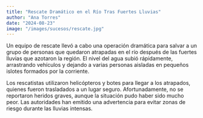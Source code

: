 ```yaml
---
title: "Rescate Dramático en el Río Tras Fuertes Lluvias"
author: "Ana Torres"
date: "2024-08-23"
image: "/images/sucesos/rescate.jpg"
---
```


Un equipo de rescate llevó a cabo una operación dramática para salvar a un grupo de personas que quedaron atrapadas en el río después de las fuertes lluvias que azotaron la región. El nivel del agua subió rápidamente, arrastrando vehículos y dejando a varias personas aisladas en pequeños islotes formados por la corriente.

Los rescatistas utilizaron helicópteros y botes para llegar a los atrapados, quienes fueron trasladados a un lugar seguro. Afortunadamente, no se reportaron heridos graves, aunque la situación pudo haber sido mucho peor. Las autoridades han emitido una advertencia para evitar zonas de riesgo durante las lluvias intensas.

